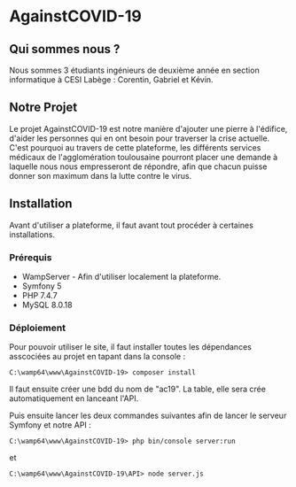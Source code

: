 # AgainstCOVID-19

## Qui sommes nous ?
Nous sommes 3 étudiants ingénieurs de deuxième année en section informatique à CESI Labège : Corentin, Gabriel et Kévin.

## Notre Projet
Le projet AgainstCOVID-19 est notre manière d'ajouter une pierre à l'édifice, d'aider les personnes qui en ont besoin pour traverser la crise actuelle. C'est pourquoi au travers de cette plateforme, les différents services médicaux de l'agglomération toulousaine pourront placer une demande à laquelle nous nous empresseront de répondre, afin que chacun puisse donner son maximum dans la lutte contre le virus.

## Installation
Avant d'utiliser a plateforme, il faut avant tout procéder à certaines installations.

### Prérequis 

* WampServer - Afin d'utiliser localement la plateforme.
* Symfony 5
* PHP 7.4.7
* MySQL 8.0.18

### Déploiement
Pour pouvoir utiliser le site, il faut installer toutes les dépendances asscociées au projet en tapant dans la console : 
```
C:\wamp64\www\AgainstCOVID-19> composer install

```
Il faut ensuite créer une bdd du nom de "ac19". La table, elle sera crée automatiquement en lanceant l'API.

Puis ensuite lancer les deux commandes suivantes afin de lancer le serveur Symfony et notre API : 
```
C:\wamp64\www\AgainstCOVID-19> php bin/console server:run
```
et
```
C:\wamp64\www\AgainstCOVID-19\API> node server.js
```
